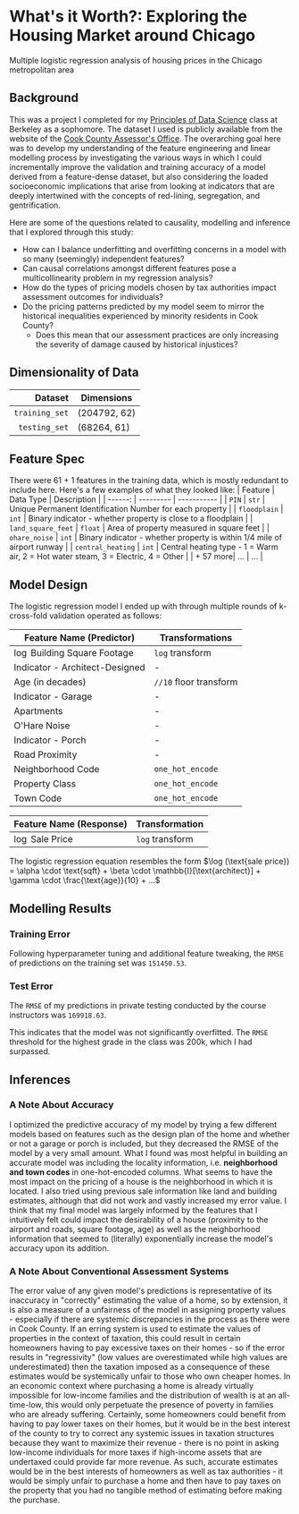 # What's it Worth?: Exploring the Housing Market around Chicago
Multiple logistic regression analysis of housing prices in the Chicago metropolitan area

## Background
This was a project I completed for my [Principles of Data Science](https://www.ds100.org) class at Berkeley as a sophomore. The dataset I used is publicly available from the website of the [Cook County Assessor's Office](https://www.cookcountyassessor.com/community-data). The overarching goal here was to develop my understanding of the feature engineering and linear modelling process by investigating the various ways in which I could incrementally improve the validation and training accuracy of a model derived from a feature-dense dataset, but also considering the loaded socioeconomic implications that arise from looking at indicators that are deeply intertwined with the concepts of red-lining, segregation, and gentrification.

Here are some of the questions related to causality, modelling and inference that I explored through this study:
* How can I balance underfitting and overfitting concerns in a model with so many (seemingly) independent features?
* Can causal correlations amongst different features pose a multicollinearity problem in my regression analysis?
* How do the types of pricing models chosen by tax authorities impact assessment outcomes for individuals?
* Do the pricing patterns predicted by my model seem to mirror the historical inequalities experienced by minority residents in Cook County?
  * Does this mean that our assessment practices are only increasing the severity of damage caused by historical injustices?
 
## Dimensionality of Data
| Dataset | Dimensions | 
|-----:|---------------|
|   `training_set`|   (204792, 62)    |
|     `testing_set`|  (68264, 61)     |

## Feature Spec
There were 61 + 1 features in the training data, which is mostly redundant to include here. Here's a few examples of what they looked like:
| Feature | Data Type | Description |
| ------: | --------- | ----------- |
| `PIN` | `str` | Unique Permanent Identification Number for each property |
| `floodplain` | `int` | Binary indicator - whether property is close to a floodplain |
| `land_square_feet` | `float` | Area of property measured in square feet |
| `ohare_noise` | `int` | Binary indicator - whether property is within 1/4 mile of airport runway |
| `central_heating` | `int` | Central heating type - 1 = Warm air, 2 = Hot water steam, 3 = Electric, 4 = Other |
| + 57 more| ... | ... |

## Model Design
The logistic regression model I ended up with through multiple rounds of k-cross-fold validation operated as follows:

| Feature Name (Predictor)                    | Transformations        |
|---------------------------------|------------------------|
| $\log$ Building Square Footage         | `log` transform        |
| Indicator - Architect-Designed  | -                |
| Age (in decades)                | `//10` floor transform |
| Indicator - Garage              | -                    |
| Apartments                      | -                   |
| O'Hare Noise                    | -                   |
| Indicator - Porch               | -                   |
| Road Proximity                  | -                   |
| Neighborhood Code               | `one_hot_encode`       |
| Property Class                  | `one_hot_encode`       |
| Town Code                       | `one_hot_encode`       |


| Feature Name (Response) | Transformation |
|------------|----------------|
| $\log$ Sale Price | `log` transform |

The logistic regression equation resembles the form $\log (\text{sale price}) = \alpha \cdot \text{sqft} + \beta \cdot \mathbb{I}[\text{architect}] + \gamma \cdot \frac{\text{age}}{10} + ...$

## Modelling Results

### Training Error 
Following hyperparameter tuning and additional feature tweaking, the `RMSE` of predictions on the training set was `151450.53`.

### Test Error
The `RMSE` of my predictions in private testing conducted by the course instructors was `169918.63`.

This indicates that the model was not significantly overfitted. The `RMSE` threshold for the highest grade in the class was 200k, which I had surpassed.

## Inferences

### A Note About Accuracy
I optimized the predictive accuracy of my model by trying a few different models based on features such as the design plan of the home and whether or not a garage or porch is included, but they decreased the RMSE of the model by a very small amount. What I found was most helpful in building an accurate model was including the locality information, i.e. **neighborhood and town codes** in one-hot-encoded columns. What seems to have the most impact on the pricing of a house is the neighborhood in which it is located. I also tried using previous sale information like land and building estimates, although that did not work and vastly increased my error value. I think that my final model was largely informed by the features that I intuitively felt could impact the desirability of a house (proximity to the airport and roads, square footage, age) as well as the neighborhood information that seemed to (literally) exponentially increase the model's accuracy upon its addition.

### A Note About Conventional Assessment Systems
The error value of any given model's predictions is representative of its inaccuracy in "correctly" estimating the value of a home, so by extension, it is also a measure of a unfairness of the model in assigning property values - especially if there are systemic discrepancies in the process as there were in Cook County. If an erring system is used to estimate the values of properties in the context of taxation, this could result in certain homeowners having to pay excessive taxes on their homes - so if the error results in "regressivity" (low values are overestimated while high values are underestimated) then the taxation imposed as a consequence of these estimates would be systemically unfair to those who own cheaper homes. In an economic context where purchasing a home is already virtually impossible for low-income families and the distribution of wealth is at an all-time-low, this would only perpetuate the presence of poverty in families who are already suffering. Certainly, some homeowners could benefit from having to pay lower taxes on their homes, but it would be in the best interest of the county to try to correct any systemic issues in taxation structures because they want to maximize their revenue - there is no point in asking low-income individuals for more taxes if high-income assets that are undertaxed could provide far more revenue. As such, accurate estimates would be in the best interests of homeowners as well as tax authorities - it would be simply unfair to purchase a home and then have to pay taxes on the property that you had no tangible method of estimating before making the purchase.
